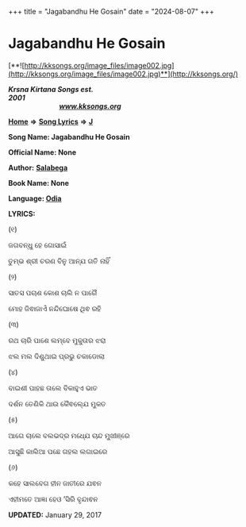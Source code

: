 +++
title = "Jagabandhu He Gosain"
date = "2024-08-07"
+++

# Jagabandhu He Gosain
[**![http://kksongs.org/image_files/image002.jpg](http://kksongs.org/image_files/image002.jpg)**](http://kksongs.org/)

**_Krsna Kirtana Songs est. 2001_**                                                                                                                                                 **_www.kksongs.org_**

**[Home](http://kksongs.org/)** **⇒** **[Song Lyrics](http://kksongs.org/lyrics.html)** **⇒** **[J](http://kksongs.org/songs/song_j.html)**

**Song Name: Jagabandhu He Gosain**

**Official Name: None**

**Author:** [**Salabega**](http://kksongs.org/authors/list/salabega.html)

**Book Name: None**

**Language: [Odia](http://kksongs.org/language/list/odia.html)**

**LYRICS:**

(୧)

ଜଗବନ୍ଧୁ ହେ ଗୋସାଇଁ

ତୁମ୍ଭ ଶ୍ରୀ ଚରଣ ବିନୁ ଆନ୍ଯ ଗତି ନାହିଁ

(୨)

ସାତସ ପଚାଶ କୋଶ ଚାଲି ନ ପାରୈ

ମୋହ ଜିଵାଜାଏଁ ନନ୍ଦିଘୋଷେ ଥିଵ ରହି

(୩)

ରଥ ଚାରି ପାଶେ ଲମ୍ବେ ମୁକୁତାର ଝରା

ଝଲ ମଲ ଦିଶୁଥାଇ ପ୍ରଭୁ ଚକାଡୋଲା

(୪)

ବାଇଶୀ ପାହଛ ତାଲେ ବିକାହୁଏ ଭାତ

ଦର୍ଶନ ତେଣିକି ଥାଉ କୈଵଲ୍ଯେ ମୁକତ

(୫)

ଆଗେ ଚାଲେ ବଲଭଦ୍ର ମଧ୍ଯେ ଚାନ୍ଦ ମୁଖୀଞ୍ରେ

ଆସୁଛି କାଲିଆ ପଛେ ଗହଲ ଲଗାଇରେ

(୬)

କହେ ସାଲବେଗ ହୀନ ଜାତୀରେ ଯଵନ

ଏହୀମତେ ଆଜ୍ଞା ହେଓ ’ସିରି ବୃନ୍ଦାଵନ

**UPDATED:** January 29, 2017